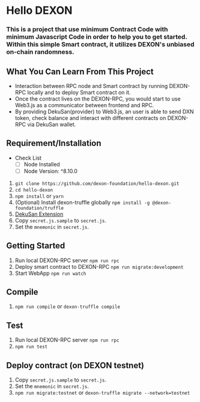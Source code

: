 # Hello DEXON

### This is a project that use minimum Contract Code with minimum Javascript Code in order to help you to get started. Within this simple Smart contract, it utilizes DEXON's unbiased on-chain randomness.

## What You Can Learn From This Project

- Interaction between RPC node and Smart contract by running DEXON-RPC locally and to deploy Smart contract on it.
- Once the contract lives on the DEXON-RPC, you would start to use Web3.js as a communicator between frontend and RPC.
- By providing DekuSan(provider) to Web3.js, an user is able to send DXN token, check balance and interact with different contracts on DEXON-RPC via DekuSan wallet.


## Requirement/Installation

- Check List
  - [ ] Node Installed
  - [ ] Node Version: ^8.10.0 

1. `git clone https://github.com/dexon-foundation/hello-dexon.git`
2. `cd hello-dexon`
3. `npm install` or `yarn`
4. (Optional) Install dexon-truffle globally `npm install -g @dexon-foundation/truffle`
5. [DekuSan Extension](https://dexon.org/faucet)
6. Copy `secret.js.sample` to `secret.js`.
7. Set the `mnemonic` in `secret.js`.

## Getting Started
1. Run local DEXON-RPC server `npm run rpc`
2. Deploy smart contract to DEXON-RPC `npm run migrate:development`
3. Start WebApp `npm run watch`

## Compile
1. `npm run compile` or `dexon-truffle compile`

## Test
1. Run local DEXON-RPC server `npm run rpc`
2. `npm run test`

## Deploy contract (on DEXON testnet)
1. Copy `secret.js.sample` to `secret.js`.
2. Set the `mnemonic` in `secret.js`.
3. `npm run migrate:testnet` or `dexon-truffle migrate --network=testnet`
